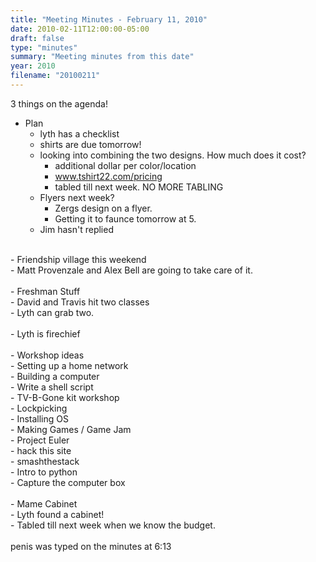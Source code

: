 ```yaml
---
title: "Meeting Minutes - February 11, 2010"
date: 2010-02-11T12:00:00-05:00
draft: false
type: "minutes"
summary: "Meeting minutes from this date"
year: 2010
filename: "20100211"
---
```


3 things on the agenda!<br />
 - Plan <br />
    - lyth has a checklist<br />
    - shirts are due tomorrow!<br />
    - looking into combining the two designs.  How much does it cost?<br />
       - additional dollar per color/location<br />
       - www.tshirt22.com/pricing <br />
       - tabled till next week. NO MORE TABLING<br />
    - Flyers next week?<br />
       - Zergs design on a flyer.<br />
       - Getting it to faunce tomorrow at 5.<br />
    - Jim hasn't replied<br />
<br />
 - Friendship village this weekend<br />
    - Matt Provenzale and Alex Bell are going to take care of it.<br />
<br />
 - Freshman Stuff<br />
    - David and Travis hit two classes<br />
    - Lyth can grab two.<br />
<br />
 - Lyth is firechief<br />
<br />
 - Workshop ideas<br />
    - Setting up a home network<br />
    - Building a computer<br />
    - Write a shell script<br />
    - TV-B-Gone kit workshop<br />
    - Lockpicking<br />
    - Installing OS<br />
    - Making Games / Game Jam<br />
    - Project Euler<br />
    - hack this site<br />
    - smashthestack<br />
    - Intro to python<br />
    - Capture the computer box<br />
    <br />
 - Mame Cabinet<br />
    - Lyth found a cabinet!<br />
    - Tabled till next week when we know the budget. <br />
<br />
penis was typed on the minutes at 6:13
